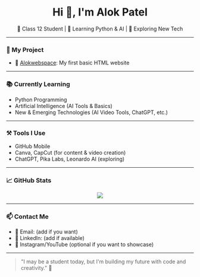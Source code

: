<h1 align="center">Hi 👋, I'm Alok Patel</h1>

<p align="center">
🌱 Class 12 Student | 🧠 Learning Python & AI | 🚀 Exploring New Tech
</p>

---

### 🔭 My Project
- 🔹 [Alokwebspace](https://github.com/alokpatel21/Alokwebspace): My first basic HTML website

---

### 📚 Currently Learning
- Python Programming
- Artificial Intelligence (AI Tools & Basics)
- New & Emerging Technologies (AI Video Tools, ChatGPT, etc.)

---

### ⚒️ Tools I Use
- GitHub Mobile
- Canva, CapCut (for content & video creation)
- ChatGPT, Pika Labs, Leonardo AI (exploring)

---

### 📈 GitHub Stats
<p align="center">
  <img src="https://github-readme-stats.vercel.app/api?username=alokpatel21&show_icons=true&theme=tokyonight" />
</p>

---

### 📫 Contact Me
- 📧 Email: (add if you want)
- 🔗 LinkedIn: (add if available)
- 📱 Instagram/YouTube (optional if you want to showcase)

---

> "I may be a student today, but I'm building my future with code and creativity." 🚀
